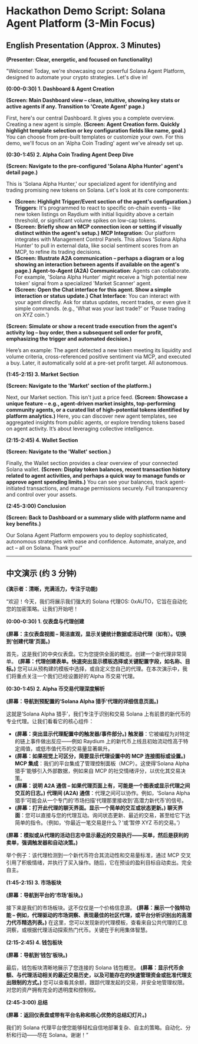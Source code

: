 # Hackathon Demo Script: Solana Agent Platform (3-Min Focus)

## English Presentation (Approx. 3 Minutes)

**(Presenter: Clear, energetic, and focused on functionality)**

"Welcome! Today, we're showcasing our powerful Solana Agent Platform, designed to automate your crypto strategies. Let's dive in!

**(0:00-0:30) 1. Dashboard & Agent Creation**

**(Screen: Main Dashboard view – clean, intuitive, showing key stats or active agents if any. Transition to 'Create Agent' page.)**

First, here's our central Dashboard. It gives you a complete overview. Creating a new agent is simple.
**(Screen: Agent Creation form. Quickly highlight template selection or key configuration fields like name, goal.)**
You can choose from pre-built templates or customize your own. For this demo, we'll focus on an 'Alpha Coin Trading' agent we've already set up.

**(0:30-1:45) 2. Alpha Coin Trading Agent Deep Dive**

**(Screen: Navigate to the pre-configured 'Solana Alpha Hunter' agent's detail page.)**

This is 'Solana Alpha Hunter,' our specialized agent for identifying and trading promising new tokens on Solana. Let's look at its core components:

*   **(Screen: Highlight Trigger/Event section of the agent's configuration.)** **Triggers**: It's programmed to react to specific on-chain events – like new token listings on Raydium with initial liquidity above a certain threshold, or significant volume spikes on low-cap tokens.
*   **(Screen: Briefly show an MCP connection icon or setting if visually distinct within the agent's setup.)** **MCP Integration**: Our platform integrates with Management Control Panels. This allows 'Solana Alpha Hunter' to pull in external data, like social sentiment scores from an MCP, to refine its trading decisions.
*   **(Screen: Illustrate A2A communication – perhaps a diagram or a log showing an interaction between agents if available on the agent's page.)** **Agent-to-Agent (A2A) Communication**: Agents can collaborate. For example, 'Solana Alpha Hunter' might receive a 'high potential new token' signal from a specialized 'Market Scanner' agent.
*   **(Screen: Open the Chat interface for this agent. Show a simple interaction or status update.)** **Chat Interface**: You can interact with your agent directly. Ask for status updates, recent trades, or even give it simple commands. (e.g., 'What was your last trade?' or 'Pause trading on XYZ coin.')

**(Screen: Simulate or show a recent trade execution from the agent's activity log – buy order, then a subsequent sell order for profit, emphasizing the trigger and automated decision.)**

Here’s an example: The agent detected a new token meeting its liquidity and volume criteria, cross-referenced positive sentiment via MCP, and executed a buy. Later, it automatically sold at a pre-set profit target. All autonomous.

**(1:45-2:15) 3. Market Section**

**(Screen: Navigate to the 'Market' section of the platform.)**

Next, our Market section. This isn't just a price feed.
**(Screen: Showcase a unique feature – e.g., agent-driven market insights, top-performing community agents, or a curated list of high-potential tokens identified by platform analytics.)**
Here, you can discover new agent templates, see aggregated insights from public agents, or explore trending tokens based on agent activity. It’s about leveraging collective intelligence.

**(2:15-2:45) 4. Wallet Section**

**(Screen: Navigate to the 'Wallet' section.)**

Finally, the Wallet section provides a clear overview of your connected Solana wallet.
**(Screen: Display token balances, recent transaction history related to agent activities, and perhaps a quick way to manage funds or approve agent spending limits.)**
You can see your balances, track agent-initiated transactions, and manage permissions securely. Full transparency and control over your assets.

**(2:45-3:00) Conclusion**

**(Screen: Back to Dashboard or a summary slide with platform name and key benefits.)**

Our Solana Agent Platform empowers you to deploy sophisticated, autonomous strategies with ease and confidence. Automate, analyze, and act – all on Solana. Thank you!"

---

## 中文演示 (约 3 分钟)

**(演示者：清晰，充满活力，专注于功能)**

“欢迎！今天，我们将展示我们强大的 Solana 代理OS: 0xAUTO，它旨在自动化您的加密策略。让我们开始吧！

**(0:00-0:30) 1. 仪表盘与代理创建**

**(屏幕：主仪表盘视图 – 简洁直观，显示关键统计数据或活动代理（如有）。切换到‘创建代理’页面。)**

首先，这是我们的中央仪表盘。它为您提供全面的概览。创建一个新代理非常简单。
**(屏幕：代理创建表单。快速突出显示模板选择或关键配置字段，如名称、目标。)**
您可以从预构建的模板中选择，或自定义您自己的代理。在本次演示中，我们将重点关注一个我们已经设置好的‘Alpha 币交易’代理。

**(0:30-1:45) 2. Alpha 币交易代理深度解析**

**(屏幕：导航到预配置的‘Solana Alpha 猎手’代理的详细信息页面。)**

这就是‘Solana Alpha 猎手’，我们专注于识别和交易 Solana 上有前景的新代币的专业代理。让我们看看它的核心组件：

*   **(屏幕：突出显示代理配置中的触发器/事件部分。)** **触发器**：它被编程为对特定的链上事件做出反应——例如 Raydium 上的新代币上线且初始流动性高于特定阈值，或低市值代币的交易量显著飙升。
*   **(屏幕：如果视觉上可区分，简要显示代理设置中的 MCP 连接图标或设置。)** **MCP 集成**：我们的平台集成了管理控制面板（MCP）。这使得‘Solana Alpha 猎手’能够引入外部数据，例如来自 MCP 的社交情绪评分，以优化其交易决策。
*   **(屏幕：说明 A2A 通信 – 如果代理页面上有，可能是一个图表或显示代理之间交互的日志。)** **代理间 (A2A) 通信**：代理之间可以协作。例如，‘Solana Alpha 猎手’可能会从一个专门的‘市场扫描’代理那里接收到‘高潜力新代币’的信号。
*   **(屏幕：打开此代理的聊天界面。显示一个简单的交互或状态更新。)** **聊天界面**：您可以直接与您的代理互动。询问状态更新、最近的交易，甚至给它下达简单的指令。（例如，‘你最近一笔交易是什么？’或‘暂停 XYZ 币的交易。’）

**(屏幕：模拟或从代理的活动日志中显示最近的交易执行——买单，然后是获利的卖单，强调触发器和自动决策。)**

举个例子：该代理检测到一个新代币符合其流动性和交易量标准，通过 MCP 交叉引用了积极情绪，并执行了买入操作。随后，它在预设的盈利目标自动卖出。完全自主。

**(1:45-2:15) 3. 市场板块**

**(屏幕：导航到平台的‘市场’板块。)**

接下来是我们的市场板块。这不仅仅是一个价格信息源。
**(屏幕：展示一个独特功能 – 例如，代理驱动的市场洞察、表现最佳的社区代理，或平台分析识别出的高潜力代币精选列表。)**
在这里，您可以发现新的代理模板，查看来自公共代理的汇总洞察，或根据代理活动探索热门代币。关键在于利用集体智慧。

**(2:15-2:45) 4. 钱包板块**

**(屏幕：导航到‘钱包’板块。)**

最后，钱包板块清晰地展示了您连接的 Solana 钱包概览。
**(屏幕：显示代币余额、与代理活动相关的最近交易历史，以及可能存在的快速管理资金或批准代理支出限制的方式。)**
您可以查看其余额，跟踪代理发起的交易，并安全地管理权限。对您的资产拥有完全的透明度和控制权。

**(2:45-3:00) 总结**

**(屏幕：返回仪表盘或带有平台名称和核心优势的总结幻灯片。)**

我们的 Solana 代理平台使您能够轻松自信地部署复杂、自主的策略。自动化、分析和行动——尽在 Solana。谢谢！”